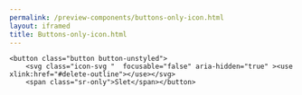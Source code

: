 ```yaml
--- 
permalink: /preview-components/buttons-only-icon.html
layout: iframed 
title: Buttons-only-icon.html
---
```

<div class="container py-8">

    <button class="button button-unstyled">
        <svg class="icon-svg "  focusable="false" aria-hidden="true" ><use xlink:href="#delete-outline"></use></svg>
        <span class="sr-only">Slet</span></button>

</div>